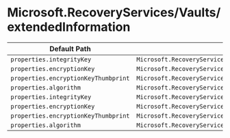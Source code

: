 # Microsoft.RecoveryServices/Vaults/extendedInformation

| Default Path | Alias |
|---|---|
| `properties.integrityKey` | `Microsoft.RecoveryServices/Vaults/extendedInformation/vaultExtendedInfo.integrityKey` |
| `properties.encryptionKey` | `Microsoft.RecoveryServices/Vaults/extendedInformation/vaultExtendedInfo.encryptionKey` |
| `properties.encryptionKeyThumbprint` | `Microsoft.RecoveryServices/Vaults/extendedInformation/vaultExtendedInfo.encryptionKeyThumbprint` |
| `properties.algorithm` | `Microsoft.RecoveryServices/Vaults/extendedInformation/vaultExtendedInfo.algorithm` |
| `properties.integrityKey` | `Microsoft.RecoveryServices/vaults/extendedInformation/integrityKey` |
| `properties.encryptionKey` | `Microsoft.RecoveryServices/vaults/extendedInformation/encryptionKey` |
| `properties.encryptionKeyThumbprint` | `Microsoft.RecoveryServices/vaults/extendedInformation/encryptionKeyThumbprint` |
| `properties.algorithm` | `Microsoft.RecoveryServices/vaults/extendedInformation/algorithm` |

